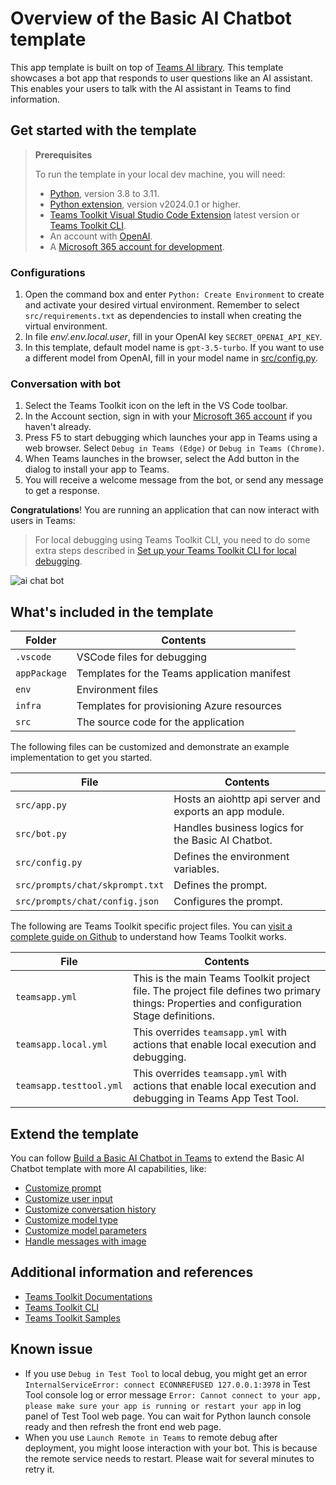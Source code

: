 # Overview of the Basic AI Chatbot template

This app template is built on top of [Teams AI library](https://aka.ms/teams-ai-library).
This template showcases a bot app that responds to user questions like an AI assistant. This enables your users to talk with the AI assistant in Teams to find information.

## Get started with the template

> **Prerequisites**
>
> To run the template in your local dev machine, you will need:
>
> - [Python](https://www.python.org/), version 3.8 to 3.11.
> - [Python extension](https://code.visualstudio.com/docs/languages/python), version v2024.0.1 or higher.
> - [Teams Toolkit Visual Studio Code Extension](https://aka.ms/teams-toolkit) latest version or [Teams Toolkit CLI](https://aka.ms/teams-toolkit-cli).
> - An account with [OpenAI](https://platform.openai.com/).
> - A [Microsoft 365 account for development](https://docs.microsoft.com/microsoftteams/platform/toolkit/accounts).

### Configurations
1. Open the command box and enter `Python: Create Environment` to create and activate your desired virtual environment. Remember to select `src/requirements.txt` as dependencies to install when creating the virtual environment.
1. In file *env/.env.local.user*, fill in your OpenAI key `SECRET_OPENAI_API_KEY`. 
1. In this template, default model name is `gpt-3.5-turbo`. If you want to use a different model from OpenAI, fill in your model name in [src/config.py](./src/config.py).

### Conversation with bot
1. Select the Teams Toolkit icon on the left in the VS Code toolbar.
1. In the Account section, sign in with your [Microsoft 365 account](https://docs.microsoft.com/microsoftteams/platform/toolkit/accounts) if you haven't already.
1. Press F5 to start debugging which launches your app in Teams using a web browser. Select `Debug in Teams (Edge)` or `Debug in Teams (Chrome)`.
1. When Teams launches in the browser, select the Add button in the dialog to install your app to Teams.
1. You will receive a welcome message from the bot, or send any message to get a response.

**Congratulations**! You are running an application that can now interact with users in Teams:

> For local debugging using Teams Toolkit CLI, you need to do some extra steps described in [Set up your Teams Toolkit CLI for local debugging](https://aka.ms/teamsfx-cli-debugging).

![ai chat bot](https://user-images.githubusercontent.com/7642967/258726187-8306610b-579e-4301-872b-1b5e85141eff.png)

## What's included in the template

| Folder       | Contents                                            |
| - | - |
| `.vscode`    | VSCode files for debugging                          |
| `appPackage` | Templates for the Teams application manifest        |
| `env`        | Environment files                                   |
| `infra`      | Templates for provisioning Azure resources          |
| `src`        | The source code for the application                 |

The following files can be customized and demonstrate an example implementation to get you started.

| File                                 | Contents                                           |
| - | - |
|`src/app.py`| Hosts an aiohttp api server and exports an app module.|
|`src/bot.py`| Handles business logics for the Basic AI Chatbot.|
|`src/config.py`| Defines the environment variables.|
|`src/prompts/chat/skprompt.txt`| Defines the prompt.|
|`src/prompts/chat/config.json`| Configures the prompt.|

The following are Teams Toolkit specific project files. You can [visit a complete guide on Github](https://github.com/OfficeDev/TeamsFx/wiki/Teams-Toolkit-Visual-Studio-Code-v5-Guide#overview) to understand how Teams Toolkit works.

| File                                 | Contents                                           |
| - | - |
|`teamsapp.yml`|This is the main Teams Toolkit project file. The project file defines two primary things:  Properties and configuration Stage definitions. |
|`teamsapp.local.yml`|This overrides `teamsapp.yml` with actions that enable local execution and debugging.|
|`teamsapp.testtool.yml`|This overrides `teamsapp.yml` with actions that enable local execution and debugging in Teams App Test Tool.|

## Extend the template

You can follow [Build a Basic AI Chatbot in Teams](https://aka.ms/teamsfx-basic-ai-chatbot) to extend the Basic AI Chatbot template with more AI capabilities, like:
- [Customize prompt](https://aka.ms/teamsfx-basic-ai-chatbot#customize-prompt)
- [Customize user input](https://aka.ms/teamsfx-basic-ai-chatbot#customize-user-input)
- [Customize conversation history](https://aka.ms/teamsfx-basic-ai-chatbot#customize-conversation-history)
- [Customize model type](https://aka.ms/teamsfx-basic-ai-chatbot#customize-model-type)
- [Customize model parameters](https://aka.ms/teamsfx-basic-ai-chatbot#customize-model-parameters)
- [Handle messages with image](https://aka.ms/teamsfx-basic-ai-chatbot#handle-messages-with-image)

## Additional information and references

- [Teams Toolkit Documentations](https://docs.microsoft.com/microsoftteams/platform/toolkit/teams-toolkit-fundamentals)
- [Teams Toolkit CLI](https://aka.ms/teamsfx-toolkit-cli)
- [Teams Toolkit Samples](https://github.com/OfficeDev/TeamsFx-Samples)

## Known issue
- If you use `Debug in Test Tool` to local debug, you might get an error `InternalServiceError: connect ECONNREFUSED 127.0.0.1:3978` in Test Tool console log or error message `Error: Cannot connect to your app,
please make sure your app is running or restart your app` in log panel of Test Tool web page. You can wait for Python launch console ready and then refresh the front end web page.
- When you use `Launch Remote in Teams` to remote debug after deployment, you might loose interaction with your bot. This is because the remote service needs to restart. Please wait for several minutes to retry it. 